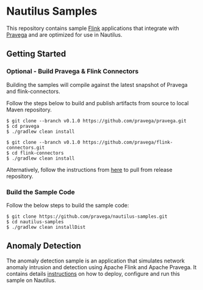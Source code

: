 # Nautilus Samples

This repository contains sample [Flink](https://flink.apache.org/) applications that integrate with [Pravega](http://pravega.io/) and are optimized for use in Nautilus.

## Getting Started

### Optional - Build Pravega & Flink Connectors

Building the samples will compile against the latest snapshot of Pravega and flink-connectors.

Follow the steps below to build and publish artifacts from source to local Maven repository.

```
$ git clone --branch v0.1.0 https://github.com/pravega/pravega.git
$ cd pravega
$ ./gradlew clean install

$ git clone --branch v0.1.0 https://github.com/pravega/flink-connectors.git
$ cd flink-connectors
$ ./gradlew clean install
```

Alternatively, follow the instructions from [here](http://pravega.io/docs/getting-started/) to pull from release repository.

### Build the Sample Code

Follow the below steps to build the sample code:

```
$ git clone https://github.com/pravega/nautilus-samples.git
$ cd nautilus-samples
$ ./gradlew clean installDist
```

## Anomaly Detection

The anomaly detection sample is an application that simulates network anomaly intrusion and detection using Apache Flink and Apache Pravega. It contains details [instructions](anomaly-detection) on how to deploy, configure and run this sample on Nautilus.
